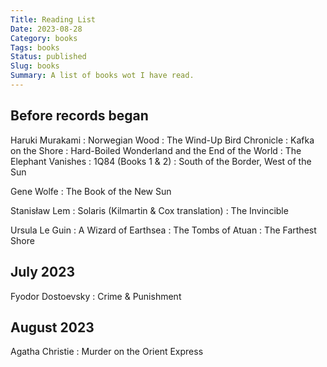 ```yaml
---
Title: Reading List
Date: 2023-08-28
Category: books
Tags: books
Status: published
Slug: books
Summary: A list of books wot I have read.
---
```


## Before records began

Haruki Murakami
: Norwegian Wood
: The Wind-Up Bird Chronicle
: Kafka on the Shore
: Hard-Boiled Wonderland and the End of the World
: The Elephant Vanishes
: 1Q84 (Books 1 & 2)
: South of the Border, West of the Sun

Gene Wolfe
: The Book of the New Sun

Stanisław Lem
: Solaris (Kilmartin & Cox translation)
: The Invincible

Ursula Le Guin
: A Wizard of Earthsea
: The Tombs of Atuan
: The Farthest Shore

## July 2023

Fyodor Dostoevsky
: Crime & Punishment

## August 2023

Agatha Christie
: Murder on the Orient Express 

